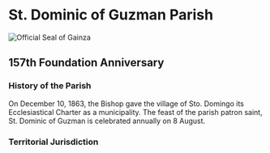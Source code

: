 # St. Dominic of Guzman Parish

![Official Seal of Gainza](https://upload.wikimedia.org/wikipedia/en/8/89/Gainza_Camarines_Sur.png)

## 157th Foundation Anniversary

### History of the Parish

On December 10, 1863, the Bishop gave the village of Sto. Domingo its Ecclesiastical Charter as a municipality. The feast of the parish patron saint, St. Dominic of Guzman is celebrated annually on 8 August.

### Territorial Jurisdiction 





